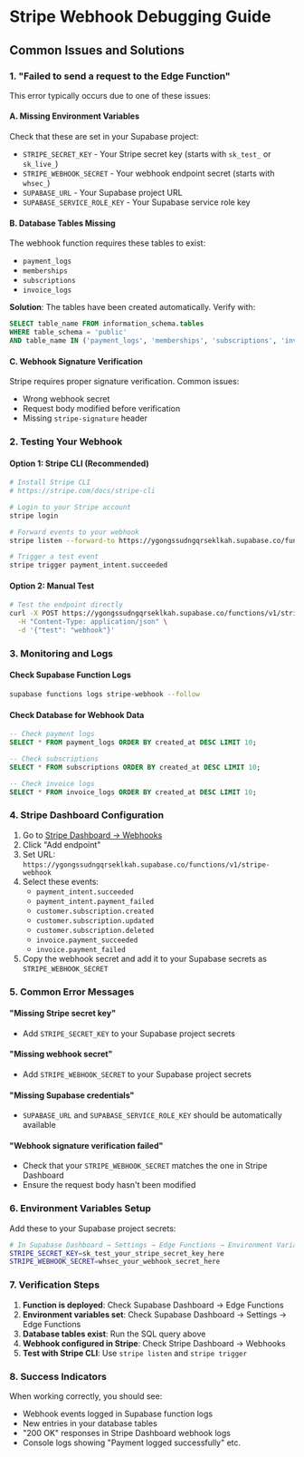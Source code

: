 # Stripe Webhook Debugging Guide

## Common Issues and Solutions

### 1. "Failed to send a request to the Edge Function"

This error typically occurs due to one of these issues:

#### A. Missing Environment Variables
Check that these are set in your Supabase project:
- `STRIPE_SECRET_KEY` - Your Stripe secret key (starts with `sk_test_` or `sk_live_`)
- `STRIPE_WEBHOOK_SECRET` - Your webhook endpoint secret (starts with `whsec_`)
- `SUPABASE_URL` - Your Supabase project URL
- `SUPABASE_SERVICE_ROLE_KEY` - Your Supabase service role key

#### B. Database Tables Missing
The webhook function requires these tables to exist:
- `payment_logs`
- `memberships` 
- `subscriptions`
- `invoice_logs`

**Solution**: The tables have been created automatically. Verify with:
```sql
SELECT table_name FROM information_schema.tables 
WHERE table_schema = 'public' 
AND table_name IN ('payment_logs', 'memberships', 'subscriptions', 'invoice_logs');
```

#### C. Webhook Signature Verification
Stripe requires proper signature verification. Common issues:
- Wrong webhook secret
- Request body modified before verification
- Missing `stripe-signature` header

### 2. Testing Your Webhook

#### Option 1: Stripe CLI (Recommended)
```bash
# Install Stripe CLI
# https://stripe.com/docs/stripe-cli

# Login to your Stripe account
stripe login

# Forward events to your webhook
stripe listen --forward-to https://ygongssudngqrseklkah.supabase.co/functions/v1/stripe-webhook

# Trigger a test event
stripe trigger payment_intent.succeeded
```

#### Option 2: Manual Test
```bash
# Test the endpoint directly
curl -X POST https://ygongssudngqrseklkah.supabase.co/functions/v1/stripe-webhook \
  -H "Content-Type: application/json" \
  -d '{"test": "webhook"}'
```

### 3. Monitoring and Logs

#### Check Supabase Function Logs
```bash
supabase functions logs stripe-webhook --follow
```

#### Check Database for Webhook Data
```sql
-- Check payment logs
SELECT * FROM payment_logs ORDER BY created_at DESC LIMIT 10;

-- Check subscriptions
SELECT * FROM subscriptions ORDER BY created_at DESC LIMIT 10;

-- Check invoice logs  
SELECT * FROM invoice_logs ORDER BY created_at DESC LIMIT 10;
```

### 4. Stripe Dashboard Configuration

1. Go to [Stripe Dashboard → Webhooks](https://dashboard.stripe.com/webhooks)
2. Click "Add endpoint"
3. Set URL: `https://ygongssudngqrseklkah.supabase.co/functions/v1/stripe-webhook`
4. Select these events:
   - `payment_intent.succeeded`
   - `payment_intent.payment_failed`
   - `customer.subscription.created`
   - `customer.subscription.updated`
   - `customer.subscription.deleted`
   - `invoice.payment_succeeded`
   - `invoice.payment_failed`
5. Copy the webhook secret and add it to your Supabase secrets as `STRIPE_WEBHOOK_SECRET`

### 5. Common Error Messages

#### "Missing Stripe secret key"
- Add `STRIPE_SECRET_KEY` to your Supabase project secrets

#### "Missing webhook secret"  
- Add `STRIPE_WEBHOOK_SECRET` to your Supabase project secrets

#### "Missing Supabase credentials"
- `SUPABASE_URL` and `SUPABASE_SERVICE_ROLE_KEY` should be automatically available

#### "Webhook signature verification failed"
- Check that your `STRIPE_WEBHOOK_SECRET` matches the one in Stripe Dashboard
- Ensure the request body hasn't been modified

### 6. Environment Variables Setup

Add these to your Supabase project secrets:

```bash
# In Supabase Dashboard → Settings → Edge Functions → Environment Variables
STRIPE_SECRET_KEY=sk_test_your_stripe_secret_key_here
STRIPE_WEBHOOK_SECRET=whsec_your_webhook_secret_here
```

### 7. Verification Steps

1. **Function is deployed**: Check Supabase Dashboard → Edge Functions
2. **Environment variables set**: Check Supabase Dashboard → Settings → Edge Functions
3. **Database tables exist**: Run the SQL query above
4. **Webhook configured in Stripe**: Check Stripe Dashboard → Webhooks
5. **Test with Stripe CLI**: Use `stripe listen` and `stripe trigger`

### 8. Success Indicators

When working correctly, you should see:
- Webhook events logged in Supabase function logs
- New entries in your database tables
- "200 OK" responses in Stripe Dashboard webhook logs
- Console logs showing "Payment logged successfully" etc.